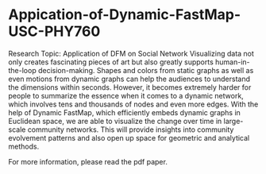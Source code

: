 # Appication-of-Dynamic-FastMap-USC-PHY760
Research Topic: Application of DFM on Social Network
Visualizing data not only creates fascinating pieces of art but also greatly supports human-in-the-loop decision-making. Shapes and colors from static graphs as well as even motions from dynamic graphs can help the audiences to understand the dimensions within seconds. However, it becomes extremely harder for people to summarize the essence when it comes to a dynamic network, which involves tens and thousands of nodes and even more edges. With the help of Dynamic FastMap, which efficiently embeds dynamic graphs in Euclidean space, we are able to visualize the change over time in large-scale community networks. This will provide insights into community evolvement patterns and also open up space for geometric and analytical methods.

For more information, please read the pdf paper.

